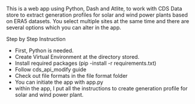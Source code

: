 This is a web app using Python, Dash and Atlite, to work with CDS Data store to extract generation profiles for solar and wind power plants based on ERA5 datasets.
You select multiple sites at the same time and there are several options which you can alter in the app.

Step by Step Instruction
- First, Python is needed.
- Create Virtual Environment at the directory stored.
- Install required packages (pip -install -r requirements.txt)
- Follow cds_api_modify guide
- Check out file formats in the file format folder
- You can initiate the app with app.py
- within the app, I put all the instructions to create generation profile for solar and wind power plant.
